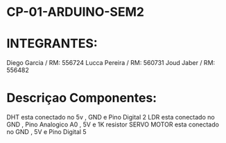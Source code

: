 # CP-01-ARDUINO-SEM2


# INTEGRANTES:

Diego Garcia  / RM: 556724
Lucca Pereira / RM: 560731
Joud Jaber    / RM: 556482
 
# Descriçao Componentes:

DHT esta conectado no 5v , GND e Pino Digital 2 
LDR esta conectado no GND , Pino Analogico A0 , 5V e 1K resistor
SERVO MOTOR esta conectado no GND , 5V e Pino Digital 5

